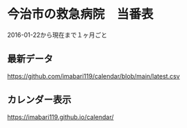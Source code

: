 # 今治市の救急病院　当番表

2016-01-22から現在まで１ヶ月ごと

## 最新データ

https://github.com/imabari119/calendar/blob/main/latest.csv

## カレンダー表示

https://imabari119.github.io/calendar/
